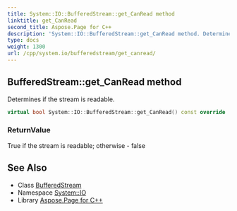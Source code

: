 ```yaml
---
title: System::IO::BufferedStream::get_CanRead method
linktitle: get_CanRead
second_title: Aspose.Page for C++
description: 'System::IO::BufferedStream::get_CanRead method. Determines if the stream is readable in C++.'
type: docs
weight: 1300
url: /cpp/system.io/bufferedstream/get_canread/
---
```

## BufferedStream::get_CanRead method


Determines if the stream is readable.

```cpp
virtual bool System::IO::BufferedStream::get_CanRead() const override
```


### ReturnValue

True if the stream is readable; otherwise - false

## See Also

* Class [BufferedStream](../)
* Namespace [System::IO](../../)
* Library [Aspose.Page for C++](../../../)
